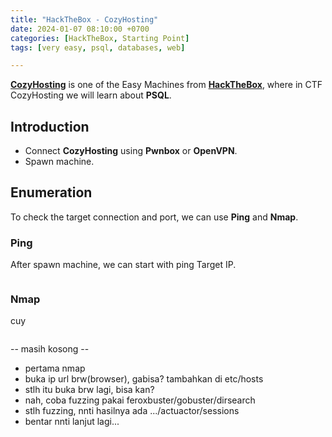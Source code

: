 ```yaml
---
title: "HackTheBox - CozyHosting"
date: 2024-01-07 08:10:00 +0700
categories: [HackTheBox, Starting Point]
tags: [very easy, psql, databases, web]

---
```

<!-- image:
    path: /assets/img/htb/CozyHosting.png
    alt: CozyHosting - HackTheBox -->
[**CozyHosting**](https://app.hackthebox.com/starting-point) is one of the Easy Machines from [**HackTheBox**](https://app.hackthebox.com/), where in CTF CozyHosting we will learn about **PSQL**.

## Introduction

- Connect **CozyHosting** using **Pwnbox** or **OpenVPN**.
- Spawn machine.

## Enumeration

To check the target connection and port, we can use **Ping** and **Nmap**.

### Ping

After spawn machine, we can start with ping Target IP.

```bash

```

### Nmap

cuy

```bash

```

-- masih kosong --
- pertama nmap
- buka ip url brw(browser), gabisa? tambahkan di etc/hosts
- stlh itu buka brw lagi, bisa kan?
- nah, coba fuzzing pakai feroxbuster/gobuster/dirsearch
- stlh fuzzing, nnti hasilnya ada .../actuactor/sessions
- bentar nnti lanjut lagi...